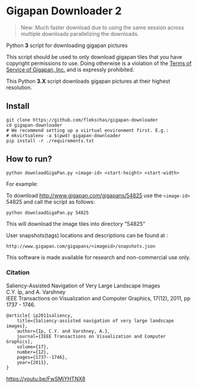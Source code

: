 # Gigapan Downloader 2

> New: Much faster download due to using the same session across multiple downloads parallelizing the downloads.

Python **3** script for downloading gigapan pictures

This script should be used to only download gigapan tiles that you have copyright permissions to use.  Doing otherwise is a violation of the [Terms of Service of Gigapan, Inc.](http://www.gigapan.com/cms/about/terms) and is expressly prohibited.

This Python **3.X** script downloads gigapan pictures at their highest resolution.

## Install

```
git clone https://github.com/flekschas/gigapan-downloader
cd gigapan-downloader
# We recommend setting up a viirtual environment first. E.g.:
# mkvirtualenv -a $(pwd) gigapan-downloader
pip install -r ./requirements.txt
```


## How to run?
```
python downloadGigaPan.py <image-id> <start-height> <start-width>
```

For example:

To download http://www.gigapan.com/gigapans/54825 use the `<image-id>` 54825 and call the script as follows:

```
python downloadGigaPan.py 54825
```

This will download the image tiles into directory "54825"

User snapshots(tags) locations and descriptions can be found at :

```
http://www.gigapan.com/gigapans/<imageid>/snapshots.json
```

This software is made available for research and non-commercial use only.

### Citation
Saliency-Assisted Navigation of Very Large Landscape Images<br />
C.Y. Ip, and A. Varshney<br />
IEEE Transactions on Visualization and Computer Graphics, 17(12), 2011, pp 1737 - 1746.<br />

```
@article{ ip2011saliency,
    title={Saliency-assisted navigation of very large landscape images},
    author={Ip, C.Y. and Varshney, A.},
    journal={IEEE Transactions on Visualization and Computer Graphics},
    volume={17},
    number={12},
    pages={1737--1746},
    year={2011},
}
```

https://youtu.be/FwSMjYHTNX8
